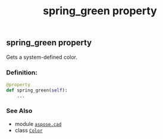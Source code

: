 ﻿---
title: spring_green property
second_title: Aspose.CAD for Python via .NET API References
description: 
type: docs
weight: 1500
url: /python-net/aspose.cad/color/spring_green/
is_root: false
---

## spring_green property


Gets a system-defined color.
### Definition:
```python
@property
def spring_green(self):
    ...
```

### See Also
* module [`aspose.cad`](../../)
* class [`Color`](/cad/python-net/aspose.cad/color)
